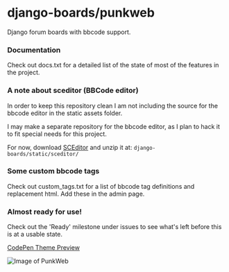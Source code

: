 # django-boards/punkweb
Django forum boards with bbcode support.


### Documentation

Check out docs.txt for a detailed list of the state of most of the features in the project.


### A note about sceditor (BBCode editor)

In order to keep this repository clean I am not including the source for the
bbcode editor in the static assets folder.


I may make a separate repository for the bbcode editor, as I plan to hack it to
fit special needs for this project.


For now, download [SCEditor](http://www.sceditor.com/) and unzip it at:
`django-boards/static/sceditor/`


### Some custom bbcode tags

Check out custom_tags.txt for a list of bbcode tag definitions and replacement
html.  Add these in the admin page.


### Almost ready for use!

Check out the 'Ready' milestone under issues to see what's left before this is at
a usable state.


[CodePen Theme Preview](https://codepen.io/ShakedownSt/pen/JyGWZm)



![Image of PunkWeb](http://storage8.static.itmages.com/i/17/0723/h_1500771838_1324595_27fbf049f9.png)

